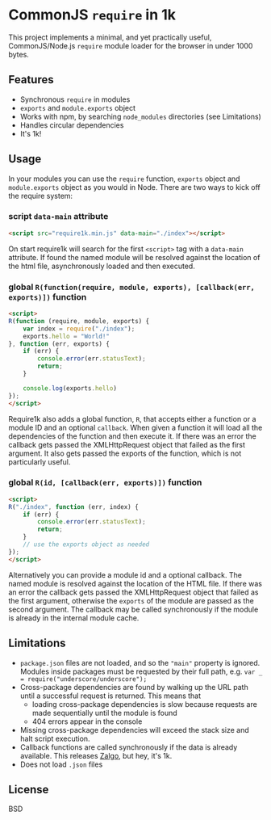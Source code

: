 # CommonJS `require` in 1k

This project implements a minimal, and yet practically useful, CommonJS/Node.js `require` module loader for the browser in under 1000 bytes.

## Features

* Synchronous `require` in modules
* `exports` and `module.exports` object
* Works with npm, by searching `node_modules` directories (see Limitations)
* Handles circular dependencies
* It's 1k!

## Usage

In your modules you can use the `require` function, `exports` object and `module.exports` object as you would in Node. There are two ways to kick off the require system:

### script `data-main` attribute

```html
<script src="require1k.min.js" data-main="./index"></script>
```

On start require1k will search for the first `<script>` tag with a `data-main` attribute. If found the named module will be resolved against the location of the html file, asynchronously loaded and then executed.

### global `R(function(require, module, exports), [callback(err, exports)])` function

```html
<script>
R(function (require, module, exports) {
    var index = require("./index");
    exports.hello = "World!"
}, function (err, exports) {
    if (err) {
        console.error(err.statusText);
        return;
    }

    console.log(exports.hello)
});
</script>
```

Require1k also adds a global function, `R`, that accepts either a function or a module ID and an optional `callback`. When given a function it will load all the dependencies of the function and then execute it. If there was an error the callback gets passed the XMLHttpRequest object that failed as the first argument. It also gets passed the exports of the function, which is not particularly useful.

### global `R(id, [callback(err, exports)])` function

```html
<script>
R("./index", function (err, index) {
    if (err) {
        console.error(err.statusText);
        return;
    }
    // use the exports object as needed
});
</script>
```

Alternatively you can provide a module id and a optional callback. The named module is resolved against the location of the HTML file. If there was an error the callback gets passed the XMLHttpRequest object that failed as the first argument, otherwise the `exports` of the module are passed as the second argument. The callback may be called synchronously if the module is already in the internal module cache.

## Limitations

* `package.json` files are not loaded, and so the `"main"` property is ignored. Modules inside packages must be requested by their full path, e.g. `var _ = require("underscore/underscore");`
* Cross-package dependencies are found by walking up the URL path until a successful request is returned. This means that
    * loading cross-package dependencies is slow because requests are made sequentially until the module is found
    * 404 errors appear in the console
* Missing cross-package dependencies will exceed the stack size and halt script execution.
* Callback functions are called synchronously if the data is already available. This releases [Zalgo](http://blog.izs.me/post/59142742143/designing-apis-for-asynchrony), but hey, it's 1k.
* Does not load `.json` files

## License

BSD
